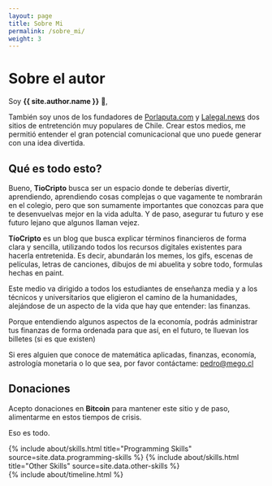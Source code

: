 ```yaml
---
layout: page
title: Sobre Mi
permalink: /sobre_mi/
weight: 3
---
```


# **Sobre el autor**

Soy **{{ site.author.name }}** :wave:,<br>

También soy unos de los fundadores de [Porlaputa.com](https://porlaputa.com) y [Lalegal.news](https://lalegal.news) dos sitios de entretención muy populares de Chile. Crear estos medios, me permitió entender el gran potencial comunicacional que uno puede generar con una idea divertida.

## Qué es todo esto?

Bueno, **TioCripto** busca ser un espacio donde te deberías divertir, aprendiendo, aprendiendo cosas complejas o que vagamente te nombrarán en el colegio, pero que son sumamente importantes que conozcas para que te desenvuelvas mejor en la vida adulta. Y de paso, asegurar tu futuro y ese futuro lejano que algunos llaman vejez.

**TíoCripto** es un blog que busca explicar términos financieros de forma clara y sencilla, utilizando todos los recursos digitales existentes para hacerla entretenida. Es decir, abundarán los memes, los gifs, escenas de películas, letras de canciones, dibujos de mi abuelita y sobre todo, formulas hechas en paint.

Este medio va dirigido a todos los estudiantes de enseñanza media y a los técnicos y universitarios que eligieron el camino de la humanidades, alejándose de un aspecto de la vida que hay que entender: las finanzas.

Porque entendiendo algunos aspectos de la economía, podrás administrar tus finanzas de forma ordenada para que así, en el futuro, te lluevan los billetes (si es que existen)

Si eres alguien que conoce de matemática aplicadas, finanzas, economía, astrología monetaria o lo que sea, por favor contáctame: pedro@mego.cl

## Donaciones
Acepto donaciones en **Bitcoin** para mantener este sitio y de paso, alimentarme en estos tiempos de crisis.



Eso es todo.


<div class="row">
{% include about/skills.html title="Programming Skills" source=site.data.programming-skills %}
{% include about/skills.html title="Other Skills" source=site.data.other-skills %}
</div>

<div class="row">
{% include about/timeline.html %}
</div>
